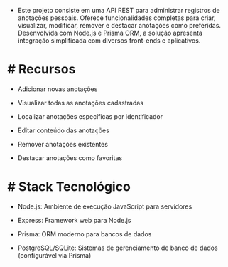 - Este projeto consiste em uma API REST para administrar registros de anotações pessoais. Oferece funcionalidades completas para criar, visualizar, modificar, remover e destacar anotações como preferidas. Desenvolvida com Node.js e Prisma ORM, a solução apresenta integração simplificada com diversos front-ends e aplicativos.

# # Recursos
- Adicionar novas anotações

- Visualizar todas as anotações cadastradas

- Localizar anotações específicas por identificador

- Editar conteúdo das anotações

- Remover anotações existentes

- Destacar anotações como favoritas

# # Stack Tecnológico
- Node.js: Ambiente de execução JavaScript para servidores

- Express: Framework web para Node.js

- Prisma: ORM moderno para bancos de dados

- PostgreSQL/SQLite: Sistemas de gerenciamento de banco de dados (configurável via Prisma)
